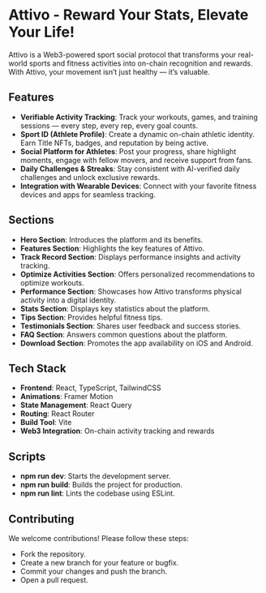 # Attivo - Reward Your Stats, Elevate Your Life!

Attivo is a Web3-powered sport social protocol that transforms your real-world sports and fitness activities into on-chain recognition and rewards. With Attivo, your movement isn’t just healthy — it’s valuable.

## Features

- **Verifiable Activity Tracking**: Track your workouts, games, and training sessions — every step, every rep, every goal counts.
- **Sport ID (Athlete Profile)**: Create a dynamic on-chain athletic identity. Earn Title NFTs, badges, and reputation by being active.
- **Social Platform for Athletes**: Post your progress, share highlight moments, engage with fellow movers, and receive support from fans.
- **Daily Challenges & Streaks**: Stay consistent with AI-verified daily challenges and unlock exclusive rewards.
- **Integration with Wearable Devices**: Connect with your favorite fitness devices and apps for seamless tracking.

## Sections

- **Hero Section**: Introduces the platform and its benefits.
- **Features Section**: Highlights the key features of Attivo.
- **Track Record Section**: Displays performance insights and activity tracking.
- **Optimize Activities Section**: Offers personalized recommendations to optimize workouts.
- **Performance Section**: Showcases how Attivo transforms physical activity into a digital identity.
- **Stats Section**: Displays key statistics about the platform.
- **Tips Section**: Provides helpful fitness tips.
- **Testimonials Section**: Shares user feedback and success stories.
- **FAQ Section**: Answers common questions about the platform.
- **Download Section**: Promotes the app availability on iOS and Android.

## Tech Stack

- **Frontend**: React, TypeScript, TailwindCSS
- **Animations**: Framer Motion
- **State Management**: React Query
- **Routing**: React Router
- **Build Tool**: Vite
- **Web3 Integration**: On-chain activity tracking and rewards

## Scripts

- **npm run dev**: Starts the development server.
- **npm run build**: Builds the project for production.
- **npm run lint**: Lints the codebase using ESLint.

## Contributing

We welcome contributions! Please follow these steps:

- Fork the repository.
- Create a new branch for your feature or bugfix.
- Commit your changes and push the branch.
- Open a pull request.
